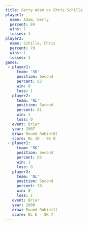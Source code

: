 ```yaml
---
title: Gerry Adam vs Chris Schille
player1:              
  name: Adam, Gerry   
  percent: 84         
  wins: 1             
  losses: 1           
player2:              
  name: Schille, Chris
  percent: 79         
  wins: 1             
  losses: 1           
games:
 - player1:          
     team: 'SK'      
     position: Second
     percent: 83     
     win: 0          
     loss: 1         
   player2:          
     team: 'NL'      
     position: Second
     percent: 81     
     win: 1          
     loss: 0         
   event: Brier        
   year: 2007          
   draw: Round Robin(8)
   score: NL 10 - SK 8 
 - player1:          
     team: 'SK'      
     position: Second
     percent: 85     
     win: 1          
     loss: 0         
   player2:          
     team: 'NL'      
     position: Second
     percent: 78     
     win: 0          
     loss: 1         
   event: Brier        
   year: 2008          
   draw: Round Robin(1)
   score: NL 6 - SK 7  
---
```

